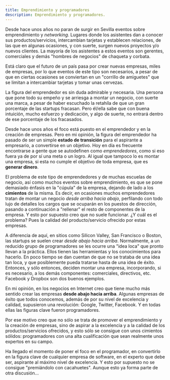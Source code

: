 ```yaml
---
title: Emprendimiento y programadores
description: Emprendimiento y programadores.
---
```


Desde hace unos años no paran de surgir en Sevilla eventos sobre emprendimiento y _networking_. Lugares donde los asistentes dan a conocer sus productos/servicios, intercambian tarjetas y establecen relaciones, de las que en algunas ocasiones, y con suerte, surgen nuevos proyectos y/o nuevos clientes. La mayoría de los asistentes a estos eventos son gerentes, comerciales y demás "hombres de negocios" de chaqueta y corbata.

Está claro que el futuro de un país pasa por crear nuevas empresas, miles de empresas, por lo que eventos de este tipo son necesarios, a pesar de que en ciertas ocasiones se conviertan en un "corrillo de amiguetes" que se limitan a intercambiar tarjetas y tomar unas cervezas.

La figura del emprendedor es sin duda admirable y necesaria. Una persona que pone todo su empeño y se arriesga a montar un negocio, con suerte una marca, a pesar de haber escuchado la retahíla de que un gran porcentaje de las startups fracasan. Pero él/ella sabe que con buena intuición, mucho esfuerzo y dedicación, y algo de suerte, no entrará dentro de ese porcentaje de los fracasados.

Desde hace unos años el foco está puesto en el emprendedor y en la creación de empresas. Pero en mi opinión, la figura del emprendedor ha pasado de ser un simple __estado de transición__ para el aspirante a empresario, a convertirse en un objetivo. Hoy en día es frecuente encontrarse a gente que se autodefinen como _emprendedores_, como si eso fuera ya de por sí una meta o un logro. Al igual que tampoco lo es montar una empresa, si esta no cumple el objetivo de toda empresa, que es **generar dinero**.

El problema de este tipo de emprendedores y de muchas escuelas de negocio, así como muchos eventos sobre emprendimiento, es que se pone demasiado énfasis en la "cúpula" de la empresa, dejando de lado a los __cimientos__ de la misma. Es decir, en ocasiones muchos emprendedores tratan de montar un negocio _desde arriba hacia abajo_, perfilando con todo lujo de detalles los cargos que se ocuparán en los puestos de dirección, pasando a continuación a "rellenar" el resto de componentes de la empresa. Y esto por supuesto creo que no suele funcionar. ¿Y cuál es el problema? Pues la calidad del producto/servicio ofrecido por estas empresas.

A diferencia de aquí, en sitios como Silicon Valley, San Francisco o Boston, las startups se suelen crear _desde abajo hacia arriba_. Normalmente, a un reducido grupo de programadores se les ocurre una "idea loca" que pronto llevan a la práctica. Ellos tienen las herramientas y los conocimientos para hacerlo. En poco tiempo se dan cuentan de que no se trataba de una idea tan loca, y que posiblemente pueda tratarse hasta de una idea de éxito. Entonces, y sólo entonces, deciden montar una empresa, incorporando, si es necesario, a los demás componentes: comerciales, directivos, etc. Facebook y Dropbox son dos buenos ejemplos.

En mi opinión, en los negocios en Internet creo que tiene mucho más sentido crear las empresas **desde abajo hacia arriba**. Algunas empresas de éxito que todos conocemos, además de por su nivel de excelencia y calidad, supusieron una revolución: Google, Twitter, Facebook. Y en todas ellas las figuras clave fueron programadores.

Por ese motivo creo que no sólo se trata de promover el emprendimiento y la creación de empresas, sino de aspirar a la excelencia y a la calidad de los productos/servicios ofrecidos, y esto sólo se consigue con unos cimientos sólidos: programadores con una alta cualificación que sean realmente unos expertos en su campo. 

Ha llegado el momento de poner el foco en el programador, en convertirlo en la figura clave de cualquier empresa de software, en el experto que debe ser, aspirante al máximo nivel de excelencia. Y esto por supuesto no se consigue "premiándolo con cacahuetes". Aunque esto ya forma parte de otra discusión...

